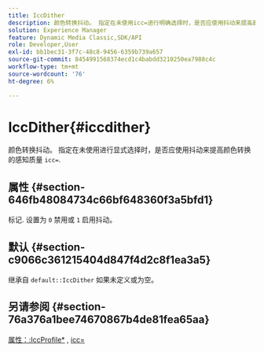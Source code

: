 ```yaml
---
title: IccDither
description: 颜色转换抖动。 指定在未使用icc=进行明确选择时，是否应使用抖动来提高颜色转换的感知质量。
solution: Experience Manager
feature: Dynamic Media Classic,SDK/API
role: Developer,User
exl-id: bb1bec31-3f7c-48c8-9456-6359b739a657
source-git-commit: 8454991568374ecd1c4babdd3210250ea7988c4c
workflow-type: tm+mt
source-wordcount: '76'
ht-degree: 6%

---
```


# IccDither{#iccdither}

颜色转换抖动。 指定在未使用进行显式选择时，是否应使用抖动来提高颜色转换的感知质量 `icc=`.

## 属性 {#section-646fb48084734c66bf648360f3a5bfd1}

标记. 设置为 `0` 禁用或 `1` 启用抖动。

## 默认 {#section-c9066c361215404d847f4d2c8f1ea3a5}

继承自 `default::IccDither` 如果未定义或为空。

## 另请参阅 {#section-76a376a1bee74670867b4de81fea65aa}

[属性：:IccProfile*](../../../../../ir-api/material-cat/image-rendering-api-ref/c-ir-material-catalog/c-ir-attributes-reference/r-ir-iccprofilecmyk.md#reference-55aead2d924847ffbd1be4c46add7127) , [icc=](../../../../../ir-api/http-protocol/image-rendering-api-ref/c-ir-http-protocol-ref/c-ir-http-protocol-command-reference/r-ir-icc.md#reference-86a2fff3cef24982ad2063d977a16e06)
